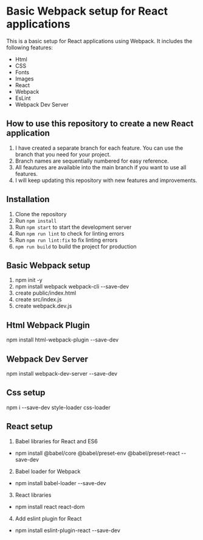 # Basic Webpack setup for React applications
This is a basic setup for React applications using Webpack. It includes the following features:
- Html
- CSS
- Fonts
- Images
- React
- Webpack
- EsLint
- Webpack Dev Server

## How to use this repository to create a new React application
1. I have created a separate branch for each feature. You can use the branch that you need for your project.
2. Branch names are sequentially numbered for easy reference.
3. All feautures are available into the main branch if you want to use all features.
4. I will keep updating this repository with new features and improvements.

## Installation
1. Clone the repository
2. Run `npm install`
3. Run `npm start` to start the development server
4. Run `npm run lint` to check for linting errors
5. Run `npm run lint:fix` to fix linting errors
6. `npm run build` to build the project for production

## Basic Webpack setup
1. npm init -y
2. npm install webpack webpack-cli --save-dev
3. create public/index.html
4. create src/index.js
5. create webpack.dev.js

## Html Webpack Plugin
npm install html-webpack-plugin --save-dev

## Webpack Dev Server
npm install webpack-dev-server --save-dev

## Css setup
npm i --save-dev style-loader css-loader

## React setup
1. Babel libraries for React and ES6   
- npm install @babel/core @babel/preset-env @babel/preset-react --save-dev
2. Babel loader for Webpack
- npm install babel-loader --save-dev
3. React libraries
- npm install react react-dom
4. Add eslint plugin for React
- npm install eslint-plugin-react --save-dev
